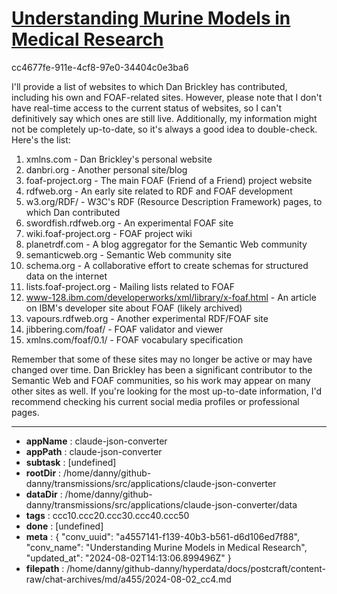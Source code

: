 # [Understanding Murine Models in Medical Research](https://claude.ai/chat/a4557141-f139-40b3-b561-d6d106ed7f88)

cc4677fe-911e-4cf8-97e0-34404c0e3ba6

 I'll provide a list of websites to which Dan Brickley has contributed, including his own and FOAF-related sites. However, please note that I don't have real-time access to the current status of websites, so I can't definitively say which ones are still live. Additionally, my information might not be completely up-to-date, so it's always a good idea to double-check. Here's the list:

1. xmlns.com - Dan Brickley's personal website
2. danbri.org - Another personal site/blog
3. foaf-project.org - The main FOAF (Friend of a Friend) project website
4. rdfweb.org - An early site related to RDF and FOAF development
5. w3.org/RDF/ - W3C's RDF (Resource Description Framework) pages, to which Dan contributed
6. swordfish.rdfweb.org - An experimental FOAF site
7. wiki.foaf-project.org - FOAF project wiki
8. planetrdf.com - A blog aggregator for the Semantic Web community
9. semanticweb.org - Semantic Web community site
10. schema.org - A collaborative effort to create schemas for structured data on the internet
11. lists.foaf-project.org - Mailing lists related to FOAF
12. www-128.ibm.com/developerworks/xml/library/x-foaf.html - An article on IBM's developer site about FOAF (likely archived)
13. vapours.rdfweb.org - Another experimental RDF/FOAF site
14. jibbering.com/foaf/ - FOAF validator and viewer
15. xmlns.com/foaf/0.1/ - FOAF vocabulary specification

Remember that some of these sites may no longer be active or may have changed over time. Dan Brickley has been a significant contributor to the Semantic Web and FOAF communities, so his work may appear on many other sites as well. If you're looking for the most up-to-date information, I'd recommend checking his current social media profiles or professional pages.

---

* **appName** : claude-json-converter
* **appPath** : claude-json-converter
* **subtask** : [undefined]
* **rootDir** : /home/danny/github-danny/transmissions/src/applications/claude-json-converter
* **dataDir** : /home/danny/github-danny/transmissions/src/applications/claude-json-converter/data
* **tags** : ccc10.ccc20.ccc30.ccc40.ccc50
* **done** : [undefined]
* **meta** : {
  "conv_uuid": "a4557141-f139-40b3-b561-d6d106ed7f88",
  "conv_name": "Understanding Murine Models in Medical Research",
  "updated_at": "2024-08-02T14:13:06.899496Z"
}
* **filepath** : /home/danny/github-danny/hyperdata/docs/postcraft/content-raw/chat-archives/md/a455/2024-08-02_cc4.md